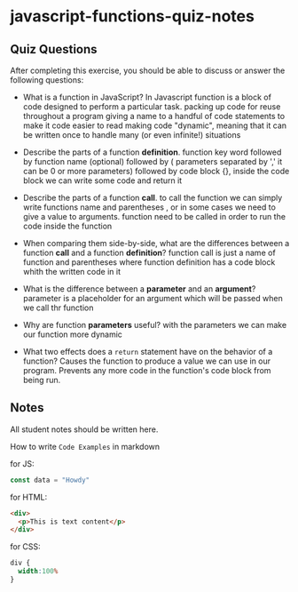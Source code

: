 # javascript-functions-quiz-notes

## Quiz Questions

After completing this exercise, you should be able to discuss or answer the following questions:

- What is a function in JavaScript?
In Javascript function is a block of code designed to perform a particular task.
packing up code for reuse throughout a program
giving a name to a handful of code statements to make it code easier to read
making code "dynamic", meaning that it can be written once to handle many (or even infinite!) situations
- Describe the parts of a function **definition**.
function key word followed by function name (optional) followed by ( parameters separated by ',' it can be 0 or more parameters) followed by code block
{}, inside the code block we can write some code and return it
- Describe the parts of a function **call**.
to call the function we can simply write functions name and parentheses , or in some cases we need to give a value to arguments. function need to be called in order to run the code inside the function
- When comparing them side-by-side, what are the differences between a function **call** and a function **definition**?
function call is just a name of function and parentheses where function definition has a code block whith the written code in it

- What is the difference between a **parameter** and an **argument**?
parameter is a placeholder for an argument which will be passed when we call thr function
- Why are function **parameters** useful?
with the parameters we can make our function more dynamic
- What two effects does a `return` statement have on the behavior of a function?
Causes the function to produce a value we can use in our program.
Prevents any more code in the function's code block from being run.

## Notes

All student notes should be written here.


How to write `Code Examples` in markdown

for JS:
```javascript
const data = "Howdy"
```

for HTML:
```html
<div>
  <p>This is text content</p>
</div>
```

for CSS:
```css
div {
  width:100%
}
```
